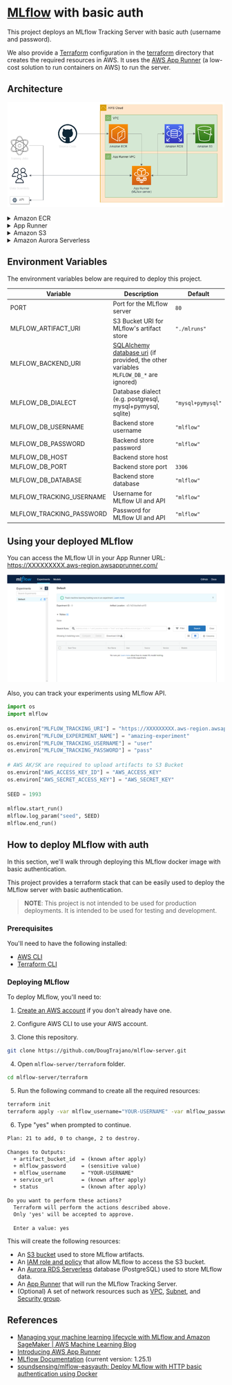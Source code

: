# [MLflow](https://www.mlflow.org/) with basic auth

This project deploys an MLflow Tracking Server with basic auth (username and password).

We also provide a [Terraform](https://www.terraform.io/) configuration in the [terraform](terraform) directory that creates the required resources in AWS.  It uses the [AWS App Runner](https://aws.amazon.com/apprunner/) (a low-cost solution to run containers on AWS) to run the server.

## Architecture

![](docs/images/architecture_mlflow.png)

<details><summary>Amazon ECR</summary>
<p>

[Amazon Elastic Container Registry (ECR)](https://aws.amazon.com/ecr/) is a fully managed container registry that makes it easy to store, manage, share, and deploy your container images and artifacts anywhere.

</p>
</details>

<details><summary>App Runner</summary>
<p>

[AWS App Runner](https://aws.amazon.com/apprunner/) is a fully managed service that makes it easy for developers to quickly deploy containerized web applications and APIs, at scale and with no prior infrastructure experience required. Start with your source code or a container image.

</p>
</details>

<details><summary>Amazon S3</summary>
<p>

[Amazon Simple Storage Service (Amazon S3)](https://aws.amazon.com/s3/) is an object storage service that offers industry-leading scalability, data availability, security, and performance.

</p>
</details>

<details><summary>Amazon Aurora Serverless</summary>
<p>

[Amazon Aurora Serverless](https://aws.amazon.com/rds/aurora/serverless/) is an on-demand, autoscaling configuration for Amazon Aurora. It automatically starts up, shuts down, and scales capacity up or down based on your application's needs. You can run your database on AWS without managing database capacity.

</p>
</details>

## Environment Variables

The environment variables below are required to deploy this project.

| Variable | Description | Default |
| - | - | - |
| PORT | Port for the MLflow server | `80` |
| MLFLOW_ARTIFACT_URI | S3 Bucket URI for MLflow's artifact store | `"./mlruns"`
| MLFLOW_BACKEND_URI | [SQLAlchemy database uri](https://docs.sqlalchemy.org/en/latest/core/engines.html#database-urls) (if provided, the other variables `MLFLOW_DB_*` are ignored) | |
| MLFLOW_DB_DIALECT | Database dialect (e.g. postgresql, mysql+pymysql, sqlite) | `"mysql+pymysql"` |
| MLFLOW_DB_USERNAME | Backend store username | `"mlflow"` |
| MLFLOW_DB_PASSWORD | Backend store password | `"mlflow"` |
| MLFLOW_DB_HOST | Backend store host | |
| MLFLOW_DB_PORT | Backend store port | `3306` |
| MLFLOW_DB_DATABASE | Backend store database | `"mlflow"` |
| MLFLOW_TRACKING_USERNAME | Username for MLflow UI and API | `"mlflow"` |
| MLFLOW_TRACKING_PASSWORD | Password for MLflow UI and API | `"mlflow"` |

## Using your deployed MLflow

You can access the MLflow UI in your App Runner URL: https://XXXXXXXXX.aws-region.awsapprunner.com/

![](docs/images/mlflow_ui.png)

Also, you can track your experiments using MLflow API.

```python
import os
import mlflow

os.environ["MLFLOW_TRACKING_URI"] = "https://XXXXXXXXX.aws-region.awsapprunner.com/"
os.environ["MLFLOW_EXPERIMENT_NAME"] = "amazing-experiment"
os.environ["MLFLOW_TRACKING_USERNAME"] = "user"
os.environ["MLFLOW_TRACKING_PASSWORD"] = "pass"

# AWS AK/SK are required to upload artifacts to S3 Bucket
os.environ["AWS_ACCESS_KEY_ID"] = "AWS_ACCESS_KEY"
os.environ["AWS_SECRET_ACCESS_KEY"] = "AWS_SECRET_KEY"

SEED = 1993

mlflow.start_run()
mlflow.log_param("seed", SEED)
mlflow.end_run()
```

## How to deploy MLflow with auth

In this section, we'll walk through deploying this MLflow docker image with basic authentication.

This project provides a terraform stack that can be easily used to deploy the MLflow server with basic authentication.

> **NOTE**: This project is not intended to be used for production deployments. It is intended to be used for testing and development.

### Prerequisites

You'll need to have the following installed:

- [AWS CLI](https://aws.amazon.com/cli/)
- [Terraform CLI](https://www.terraform.io/downloads.html)

### Deploying MLflow

To deploy MLflow, you'll need to:

1. [Create an AWS account](https://aws.amazon.com/free/) if you don't already have one.

2. Configure AWS CLI to use your AWS account.

3. Clone this repository.

```bash
git clone https://github.com/DougTrajano/mlflow-server.git
```

4. Open `mlflow-server/terraform` folder.

```bash
cd mlflow-server/terraform
```

5. Run the following command to create all the required resources:

```bash
terraform init
terraform apply -var mlflow_username="YOUR-USERNAME" -var mlflow_password="YOUR-PASSWORD"
```

6. Type "yes" when prompted to continue.

```log
Plan: 21 to add, 0 to change, 2 to destroy.

Changes to Outputs:
  + artifact_bucket_id  = (known after apply)
  + mlflow_password     = (sensitive value)
  + mlflow_username     = "YOUR-USERNAME"
  + service_url         = (known after apply)
  + status              = (known after apply)

Do you want to perform these actions?
  Terraform will perform the actions described above.
  Only 'yes' will be accepted to approve.

  Enter a value: yes
```

This will create the following resources:

- An [S3 bucket](https://aws.amazon.com/s3/) used to store MLflow artifacts.
- An [IAM role and policy](https://aws.amazon.com/iam/) that allow MLflow to access the S3 bucket.
- An [Aurora RDS Serverless](https://aws.amazon.com/rds/aurora/serverless/) database (PostgreSQL) used to store MLflow data.
- An [App Runner](https://aws.amazon.com/apprunner/) that will run the MLflow Tracking Server.
- (Optional) A set of network resources such as [VPC](https://aws.amazon.com/vpc/), [Subnet](https://aws.amazon.com/ec2/subnets/), and [Security group](https://aws.amazon.com/ec2/security-groups/).

## References

- [Managing your machine learning lifecycle with MLflow and Amazon SageMaker | AWS Machine Learning Blog](https://aws.amazon.com/pt/blogs/machine-learning/managing-your-machine-learning-lifecycle-with-mlflow-and-amazon-sagemaker/)
- [Introducing AWS App Runner](https://aws.amazon.com/pt/blogs/containers/introducing-aws-app-runner/)
- [MLflow Documentation](https://www.mlflow.org/docs/latest/index.html) (current version: 1.25.1)
- [soundsensing/mlflow-easyauth: Deploy MLflow with HTTP basic authentication using Docker](https://github.com/soundsensing/mlflow-easyauth)
